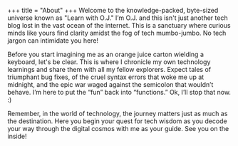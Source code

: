 +++
title = "About"
+++
Welcome to the knowledge-packed, byte-sized universe known as "Learn with O.J." I’m O.J. and this isn't just another tech blog lost in the vast ocean of the internet. This is a sanctuary where curious minds like yours find clarity amidst the fog of tech mumbo-jumbo. No tech jargon can intimidate you here!

Before you start imagining me as an orange juice carton wielding a keyboard, let's be clear. This is where I chronicle my own technology learnings and share them with all my fellow explorers. Expect tales of triumphant bug fixes, of the cruel syntax errors that woke me up at midnight, and the epic war waged against the semicolon that wouldn’t behave. I’m here to put the “fun” back into “functions.” Ok, I’ll stop that now. :)

Remember, in the world of technology, the journey matters just as much as the destination. Here you begin your quest for tech wisdom as you decode your way through the digital cosmos with me as your guide. See you on the inside!
